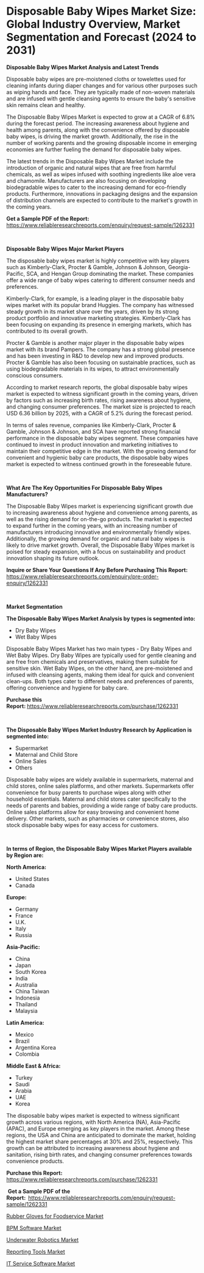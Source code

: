 <p><h1>Disposable Baby Wipes Market Size: Global Industry Overview, Market Segmentation and Forecast (2024 to 2031)</h1></p><p><strong>Disposable Baby Wipes Market Analysis and Latest Trends</strong></p>
<p><p>Disposable baby wipes are pre-moistened cloths or towelettes used for cleaning infants during diaper changes and for various other purposes such as wiping hands and face. They are typically made of non-woven materials and are infused with gentle cleansing agents to ensure the baby's sensitive skin remains clean and healthy.</p><p>The Disposable Baby Wipes Market is expected to grow at a CAGR of 6.8% during the forecast period. The increasing awareness about hygiene and health among parents, along with the convenience offered by disposable baby wipes, is driving the market growth. Additionally, the rise in the number of working parents and the growing disposable income in emerging economies are further fueling the demand for disposable baby wipes.</p><p>The latest trends in the Disposable Baby Wipes Market include the introduction of organic and natural wipes that are free from harmful chemicals, as well as wipes infused with soothing ingredients like aloe vera and chamomile. Manufacturers are also focusing on developing biodegradable wipes to cater to the increasing demand for eco-friendly products. Furthermore, innovations in packaging designs and the expansion of distribution channels are expected to contribute to the market's growth in the coming years.</p></p>
<p><strong>Get a Sample PDF of the Report:&nbsp;</strong> <a href="https://www.reliableresearchreports.com/enquiry/request-sample/1262331">https://www.reliableresearchreports.com/enquiry/request-sample/1262331</a></p>
<p>&nbsp;</p>
<p><strong>Disposable Baby Wipes Major Market Players</strong></p>
<p><p>The disposable baby wipes market is highly competitive with key players such as Kimberly-Clark, Procter & Gamble, Johnson & Johnson, Georgia-Pacific, SCA, and Hengan Group dominating the market. These companies offer a wide range of baby wipes catering to different consumer needs and preferences.</p><p>Kimberly-Clark, for example, is a leading player in the disposable baby wipes market with its popular brand Huggies. The company has witnessed steady growth in its market share over the years, driven by its strong product portfolio and innovative marketing strategies. Kimberly-Clark has been focusing on expanding its presence in emerging markets, which has contributed to its overall growth.</p><p>Procter & Gamble is another major player in the disposable baby wipes market with its brand Pampers. The company has a strong global presence and has been investing in R&D to develop new and improved products. Procter & Gamble has also been focusing on sustainable practices, such as using biodegradable materials in its wipes, to attract environmentally conscious consumers.</p><p>According to market research reports, the global disposable baby wipes market is expected to witness significant growth in the coming years, driven by factors such as increasing birth rates, rising awareness about hygiene, and changing consumer preferences. The market size is projected to reach USD 6.36 billion by 2025, with a CAGR of 5.2% during the forecast period.</p><p>In terms of sales revenue, companies like Kimberly-Clark, Procter & Gamble, Johnson & Johnson, and SCA have reported strong financial performance in the disposable baby wipes segment. These companies have continued to invest in product innovation and marketing initiatives to maintain their competitive edge in the market. With the growing demand for convenient and hygienic baby care products, the disposable baby wipes market is expected to witness continued growth in the foreseeable future.</p></p>
<p>&nbsp;</p>
<p><strong>What Are The Key Opportunities For Disposable Baby Wipes Manufacturers?</strong></p>
<p><p>The Disposable Baby Wipes market is experiencing significant growth due to increasing awareness about hygiene and convenience among parents, as well as the rising demand for on-the-go products. The market is expected to expand further in the coming years, with an increasing number of manufacturers introducing innovative and environmentally friendly wipes. Additionally, the growing demand for organic and natural baby wipes is likely to drive market growth. Overall, the Disposable Baby Wipes market is poised for steady expansion, with a focus on sustainability and product innovation shaping its future outlook.</p></p>
<p><strong>Inquire or Share Your Questions If Any Before Purchasing This Report:</strong> <a href="https://www.reliableresearchreports.com/enquiry/pre-order-enquiry/1262331">https://www.reliableresearchreports.com/enquiry/pre-order-enquiry/1262331</a></p>
<p>&nbsp;</p>
<p><strong>Market Segmentation</strong></p>
<p><strong>The Disposable Baby Wipes Market Analysis by types is segmented into:</strong></p>
<p><ul><li>Dry Baby Wipes</li><li>Wet Baby Wipes</li></ul></p>
<p><p>Disposable Baby Wipes Market has two main types - Dry Baby Wipes and Wet Baby Wipes. Dry Baby Wipes are typically used for gentle cleaning and are free from chemicals and preservatives, making them suitable for sensitive skin. Wet Baby Wipes, on the other hand, are pre-moistened and infused with cleansing agents, making them ideal for quick and convenient clean-ups. Both types cater to different needs and preferences of parents, offering convenience and hygiene for baby care.</p></p>
<p><strong>Purchase this Report:&nbsp;</strong><a href="https://www.reliableresearchreports.com/purchase/1262331">https://www.reliableresearchreports.com/purchase/1262331</a></p>
<p>&nbsp;</p>
<p><strong>The Disposable Baby Wipes Market Industry Research by Application is segmented into:</strong></p>
<p><ul><li>Supermarket</li><li>Maternal and Child Store</li><li>Online Sales</li><li>Others</li></ul></p>
<p><p>Disposable baby wipes are widely available in supermarkets, maternal and child stores, online sales platforms, and other markets. Supermarkets offer convenience for busy parents to purchase wipes along with other household essentials. Maternal and child stores cater specifically to the needs of parents and babies, providing a wide range of baby care products. Online sales platforms allow for easy browsing and convenient home delivery. Other markets, such as pharmacies or convenience stores, also stock disposable baby wipes for easy access for customers.</p></p>
<p>&nbsp;</p>
<p><strong>In terms of Region, the Disposable Baby Wipes Market Players available by Region are:</strong></p>
<p>
    <p> <strong> North America: </strong>
        <ul>
            <li>United States</li>
            <li>Canada</li>
        </ul>
        </p> 
    <p> <strong> Europe: </strong>
        <ul>
            <li>Germany</li>
            <li>France</li>
            <li>U.K.</li>
            <li>Italy</li>
            <li>Russia</li>
        </ul>
        </p> 
    <p> <strong> Asia-Pacific: </strong>
        <ul>
            <li>China</li>
            <li>Japan</li>
            <li>South Korea</li>
            <li>India</li>
            <li>Australia</li>
            <li>China Taiwan</li>
            <li>Indonesia</li>
            <li>Thailand</li>
            <li>Malaysia</li>
        </ul>
        </p> 
    <p> <strong> Latin America: </strong>
        <ul>
            <li>Mexico</li>
            <li>Brazil</li>
            <li>Argentina Korea</li>
            <li>Colombia</li>
        </ul>
        </p> 
    <p> <strong> Middle East & Africa: </strong>
        <ul>
            <li>Turkey</li>
            <li>Saudi</li>
            <li>Arabia</li>
            <li>UAE</li>
            <li>Korea</li>
        </ul>
    </p>
    </p>
<p><p>The disposable baby wipes market is expected to witness significant growth across various regions, with North America (NA), Asia-Pacific (APAC), and Europe emerging as key players in the market. Among these regions, the USA and China are anticipated to dominate the market, holding the highest market share percentages at 30% and 25%, respectively. This growth can be attributed to increasing awareness about hygiene and sanitation, rising birth rates, and changing consumer preferences towards convenience products.</p></p>
<p><strong>Purchase this Report: </strong><a href="https://www.reliableresearchreports.com/purchase/1262331">https://www.reliableresearchreports.com/purchase/1262331</a></p>
<p>&nbsp;<strong>Get a Sample PDF of the Report:&nbsp;&nbsp;</strong><a href="https://www.reliableresearchreports.com/enquiry/request-sample/1262331">https://www.reliableresearchreports.com/enquiry/request-sample/1262331</a></p>
<p><strong></strong></p>
<p><p><a href="https://github.com/biheemgalvinlouises6hokrh3h/Market-Research-Report-List-1/blob/main/rubber-gloves-for-foodservice-market.md">Rubber Gloves for Foodservice Market</a></p><p><a href="https://medium.com/@lorimyers95/bpm-software-nbsp-market-focuses-on-market-share-size-and-projected-forecast-till-2031-561ce0c9a146">BPM Software Market</a></p><p><a href="https://medium.com/@digitaldiviner12/underwater-robotics-market-size-reveals-the-best-marketing-channels-in-global-industry-39141e34b167">Underwater Robotics Market</a></p><p><a href="https://medium.com/@greisdukagjini2014/reporting-tools-market-the-key-to-successful-business-strategy-forecast-till-2031-c688f48b7d1e">Reporting Tools Market</a></p><p><a href="https://medium.com/@lorimyers95/it-service-software-market-trends-forecast-and-competitive-analysis-to-2031-2bb8d8b3c5fc">IT Service Software Market</a></p></p>